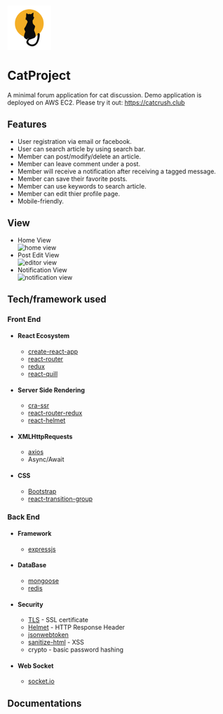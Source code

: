 <img src="./build/favicon.ico" width="100" height="100">

# CatProject
A minimal forum application for cat discussion.
Demo application is deployed on AWS EC2. Please try it out: https://catcrush.club

## Features
* User registration via email or facebook.
* User can search article by using search bar.
* Member can post/modify/delete an article.
* Member can leave comment under a post.
* Member will receive a notification after receiving a tagged message.
* Member can save their favorite posts.
* Member can use keywords to search article.
* Member can edit thier profile page.
* Mobile-friendly.

## View
* Home View
<br>![home view](https://imgur.com/P3AN4gy.jpg)
* Post Edit View
<br>![editor view](https://imgur.com/hjP1kOE.jpg)
* Notification View
<br>![notification view](https://imgur.com/bvR080H.jpg)

## Tech/framework used
### Front End
- #### React Ecosystem
  - [create-react-app](https://github.com/facebook/create-react-app)
  - [react-router](https://github.com/ReactTraining/react-router/tree/master/packages/react-router-dom)
  - [redux](https://github.com/reduxjs/redux)
  - [react-quill](https://github.com/zenoamaro/react-quill)
- #### Server Side Rendering
  - [cra-ssr](https://github.com/cereallarceny/cra-ssr)
  - [react-router-redux](https://github.com/reactjs/react-router-redux)
  - [react-helmet](https://github.com/nfl/react-helmet)
- #### XMLHttpRequests
  - [axios](https://github.com/axios/axios)
  - Async/Await
- #### CSS
  - [Bootstrap](https://github.com/twbs/bootstrap)
  - [react-transition-group](https://github.com/reactjs/react-transition-group)

### Back End
- #### Framework
  - [expressjs](https://github.com/expressjs/express)
- #### DataBase
  - [mongoose](https://github.com/Automattic/mongoose)
  - [redis](https://github.com/antirez/redis)
- #### Security
  - [TLS](https://www.sslforfree.com/) - SSL certificate
  - [Helmet](https://github.com/helmetjs/helmet) - HTTP Response Header
  - [jsonwebtoken](https://github.com/auth0/node-jsonwebtoken)
  - [sanitize-html](https://github.com/punkave/sanitize-html) - XSS
  - crypto - basic password hashing
- #### Web Socket
  - [socket.io](https://github.com/socketio/socket.io)

## Documentations
